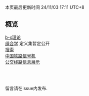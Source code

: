 <style>red{color: red;}</style>

本页最后更新时间 24/11/03 17:11 UTC+8

## 概览
[b-x理论](/pages/b-x_outline)  
[组合学](/pages/combinatorics) 定义集暂定公开  
[搜索](https://cursosonlineja.com/wp-content/plugins/super-links/application/helpers/super-links-proxy.php?https://r-intmax.github.io/pages/search.html)  
[中国铁路信号机](/pages/CR_signal.pdf)  
[公交线路信息展示](/pages/公交线路信息展示)

<br><br><br>
留言请在issue内发布.
